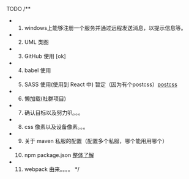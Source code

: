 TODO /** 
* 1. windows上能够注册一个服务并通过远程发送消息，以提示信息等。
* 2. UML 类图
* 3. GitHub 使用 [ok]
* 4. babel 使用 
* 5. SASS 使用(使用到 React 中) 暂定（因为有个postcss）[postcss](https://davidtheclark.com/its-time-for-everyone-to-learn-about-postcss/)
* 6. 懒加载(社群项目)
* 7. 确认目标以及努力叭。。。
* 8. css 像素以及设备像素。。。
* 9. 关于 maven 私服的配置（配置多个私服，哪个能用用哪个）
* 10. npm package.json [整体了解](http://caibaojian.com/npm/files/package.json.html)
* 11. webpack 由来。。。。
*/